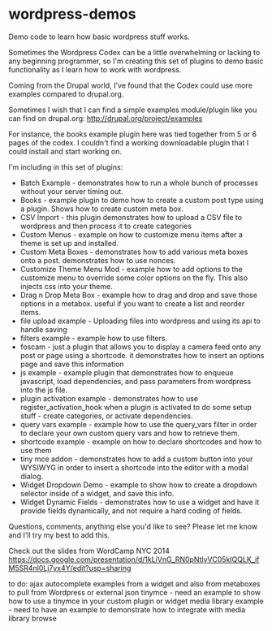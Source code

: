 wordpress-demos
===============

Demo code to learn how basic wordpress stuff works.

Sometimes the Wordpress Codex can be a little overwhelming or lacking to any
beginning programmer, so I'm creating this set of plugins to demo
basic functionality as I learn how to work with wordpress.

Coming from the Drupal world, I've found that the Codex could use more examples
compared to drupal.org. 

Sometimes I wish that I can find a simple examples module/plugin like you can find
on drupal.org:  http://drupal.org/project/examples

For instance, the books example plugin here was tied together from 5 or 6
pages of the codex. I couldn't find a working downloadable plugin that I
could install and start working on.

I'm including in this set of plugins:
* Batch Example - demonstrates how to run a whole bunch of processes without your server timing out.
* Books - example plugin to demo how to create a custom post type using a plugin. Shows how to create custom meta box.
* CSV Import - this plugin demonstrates how to upload a CSV file to wordpress and then process it to create categories
* Custom Menus - example on how to customize menu items after a theme is set up and installed.
* Custom Meta Boxes - demonstrates how to add various meta boxes onto a post. demonstrates how to use nonces.
* Customize Theme Menu Mod - example how to add options to the customize menu to override some color options on the fly. This also injects css into your theme.
* Drag n Drop Meta Box - example how to drag and drop and save those options in a metabox. useful if you want to create a list and reorder items. 
* file upload example - Uploading files into wordpress and using its api to handle saving
* filters example - example how to use filters. 
* foscam - just a plugin that allows you to display a camera feed onto any post or page using a shortcode. it demonstrates how to insert an options page and save this information
* js example - example plugin that demonstrates how to enqueue javascript, load dependencies, and pass parameters from wordpress into the js file.
* plugin activation example - demonstrates how to use register_activation_hook when a plugin is activated to do some setup stuff - create categories, or activate dependencies.
* query vars example - example how to use the query_vars filter in order to declare your own custom query vars and how to retrieve them.
* shortcode example - example on how to declare shortcodes and how to use them 
* tiny mce addon - demonstrates how to add a custom button into your WYSIWYG in order to insert a shortcode into the editor with a modal dialog. 
* Widget Dropdown Demo - example to show how to create a dropdown selector inside of a widget, and save this info.
* Widget Dynamic Fields - demonstrates how to use a widget and have it provide fields dynamically, and not require a hard coding of fields.

Questions, comments, anything else you'd like to see?  Please let me know and I'll try my best to add this.

Check out the slides from WordCamp NYC 2014
https://docs.google.com/presentation/d/1kLiVnG_RN0pNtlyVC05kIQQLK_ifM5SR4nl0Lj7yx4Y/edit?usp=sharing


to do: 
ajax autocomplete examples from a widget and also from metaboxes to pull from Wordpress or external json
tinymce - need an example to show how to use a tinymce in your custom plugin or widget
media library example - need to have an example to demonstrate how to integrate with media library browse
